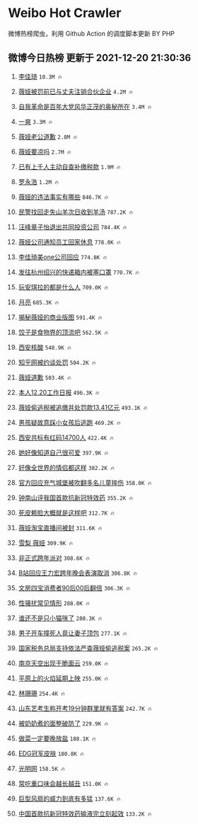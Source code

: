 # Weibo Hot Crawler 



微博热榜爬虫，利用 Github Action 的调度脚本更新 BY PHP 


## 微博今日热榜 更新于 2021-12-20 21:30:36 
1. [李佳琦](https://s.weibo.com/weibo?q=%23%E6%9D%8E%E4%BD%B3%E7%90%A6%23&Refer=top) `10.3M 🔥` 

1. [薇娅被罚前已与丈夫注销合伙企业](https://s.weibo.com/weibo?q=%23%E8%96%87%E5%A8%85%E8%A2%AB%E7%BD%9A%E5%89%8D%E5%B7%B2%E4%B8%8E%E4%B8%88%E5%A4%AB%E6%B3%A8%E9%94%80%E5%90%88%E4%BC%99%E4%BC%81%E4%B8%9A%23&Refer=top) `4.2M 🔥` 

1. [自我革命是百年大党风华正茂的奥秘所在](https://s.weibo.com/weibo?q=%23%E8%87%AA%E6%88%91%E9%9D%A9%E5%91%BD%E6%98%AF%E7%99%BE%E5%B9%B4%E5%A4%A7%E5%85%9A%E9%A3%8E%E5%8D%8E%E6%AD%A3%E8%8C%82%E7%9A%84%E5%A5%A5%E7%A7%98%E6%89%80%E5%9C%A8%23&Refer=top) `3.4M 🔥` 

1. [一爽](https://s.weibo.com/weibo?q=%23%E4%B8%80%E7%88%BD%23&Refer=top) `3.3M 🔥` 

1. [薇娅老公道歉](https://s.weibo.com/weibo?q=%23%E8%96%87%E5%A8%85%E8%80%81%E5%85%AC%E9%81%93%E6%AD%89%23&Refer=top) `2.8M 🔥` 

1. [薇娅要凉吗](https://s.weibo.com/weibo?q=%23%E8%96%87%E5%A8%85%E8%A6%81%E5%87%89%E5%90%97%23&Refer=top) `2.7M 🔥` 

1. [已有上千人主动自查补缴税款](https://s.weibo.com/weibo?q=%23%E5%B7%B2%E6%9C%89%E4%B8%8A%E5%8D%83%E4%BA%BA%E4%B8%BB%E5%8A%A8%E8%87%AA%E6%9F%A5%E8%A1%A5%E7%BC%B4%E7%A8%8E%E6%AC%BE%23&Refer=top) `1.9M 🔥` 

1. [罗永浩](https://s.weibo.com/weibo?q=%E7%BD%97%E6%B0%B8%E6%B5%A9&Refer=top) `1.2M 🔥` 

1. [薇娅的违法事实有哪些](https://s.weibo.com/weibo?q=%23%E8%96%87%E5%A8%85%E7%9A%84%E8%BF%9D%E6%B3%95%E4%BA%8B%E5%AE%9E%E6%9C%89%E5%93%AA%E4%BA%9B%23&Refer=top) `846.7K 🔥` 

1. [民警找回走失山羊次日收到羊汤](https://s.weibo.com/weibo?q=%23%E6%B0%91%E8%AD%A6%E6%89%BE%E5%9B%9E%E8%B5%B0%E5%A4%B1%E5%B1%B1%E7%BE%8A%E6%AC%A1%E6%97%A5%E6%94%B6%E5%88%B0%E7%BE%8A%E6%B1%A4%23&Refer=top) `787.2K 🔥` 

1. [汪峰章子怡退出共同投资公司](https://s.weibo.com/weibo?q=%23%E6%B1%AA%E5%B3%B0%E7%AB%A0%E5%AD%90%E6%80%A1%E9%80%80%E5%87%BA%E5%85%B1%E5%90%8C%E6%8A%95%E8%B5%84%E5%85%AC%E5%8F%B8%23&Refer=top) `784.4K 🔥` 

1. [薇娅公司通知员工回家休息](https://s.weibo.com/weibo?q=%23%E8%96%87%E5%A8%85%E5%85%AC%E5%8F%B8%E9%80%9A%E7%9F%A5%E5%91%98%E5%B7%A5%E5%9B%9E%E5%AE%B6%E4%BC%91%E6%81%AF%23&Refer=top) `778.0K 🔥` 

1. [李佳琦美one公司回应](https://s.weibo.com/weibo?q=%23%E6%9D%8E%E4%BD%B3%E7%90%A6%E7%BE%8Eone%E5%85%AC%E5%8F%B8%E5%9B%9E%E5%BA%94%23&Refer=top) `774.8K 🔥` 

1. [发往杭州绍兴的快递箱内被塞口罩](https://s.weibo.com/weibo?q=%23%E5%8F%91%E5%BE%80%E6%9D%AD%E5%B7%9E%E7%BB%8D%E5%85%B4%E7%9A%84%E5%BF%AB%E9%80%92%E7%AE%B1%E5%86%85%E8%A2%AB%E5%A1%9E%E5%8F%A3%E7%BD%A9%23&Refer=top) `770.7K 🔥` 

1. [玩安琪拉的都是什么人](https://s.weibo.com/weibo?q=%23%E7%8E%A9%E5%AE%89%E7%90%AA%E6%8B%89%E7%9A%84%E9%83%BD%E6%98%AF%E4%BB%80%E4%B9%88%E4%BA%BA%23&Refer=top) `709.0K 🔥` 

1. [月亮](https://s.weibo.com/weibo?q=%E6%9C%88%E4%BA%AE&Refer=top) `685.3K 🔥` 

1. [揭秘薇娅的商业版图](https://s.weibo.com/weibo?q=%23%E6%8F%AD%E7%A7%98%E8%96%87%E5%A8%85%E7%9A%84%E5%95%86%E4%B8%9A%E7%89%88%E5%9B%BE%23&Refer=top) `591.4K 🔥` 

1. [饺子是食物界的顶流吧](https://s.weibo.com/weibo?q=%23%E9%A5%BA%E5%AD%90%E6%98%AF%E9%A3%9F%E7%89%A9%E7%95%8C%E7%9A%84%E9%A1%B6%E6%B5%81%E5%90%A7%23&Refer=top) `562.5K 🔥` 

1. [西安核酸](https://s.weibo.com/weibo?q=%E8%A5%BF%E5%AE%89%E6%A0%B8%E9%85%B8&Refer=top) `548.9K 🔥` 

1. [知乎网被约谈处罚](https://s.weibo.com/weibo?q=%23%E7%9F%A5%E4%B9%8E%E7%BD%91%E8%A2%AB%E7%BA%A6%E8%B0%88%E5%A4%84%E7%BD%9A%23&Refer=top) `504.2K 🔥` 

1. [薇娅道歉](https://s.weibo.com/weibo?q=%23%E8%96%87%E5%A8%85%E9%81%93%E6%AD%89%23&Refer=top) `503.4K 🔥` 

1. [本人12.20工作日报](https://s.weibo.com/weibo?q=%E6%9C%AC%E4%BA%BA12.20%E5%B7%A5%E4%BD%9C%E6%97%A5%E6%8A%A5&Refer=top) `496.3K 🔥` 

1. [薇娅偷逃税被追缴并处罚款13.41亿元](https://s.weibo.com/weibo?q=%23%E8%96%87%E5%A8%85%E5%81%B7%E9%80%83%E7%A8%8E%E8%A2%AB%E8%BF%BD%E7%BC%B4%E5%B9%B6%E5%A4%84%E7%BD%9A%E6%AC%BE13.41%E4%BA%BF%E5%85%83%23&Refer=top) `493.1K 🔥` 

1. [男孩疑故意踩小女孩后逃跑](https://s.weibo.com/weibo?q=%23%E7%94%B7%E5%AD%A9%E7%96%91%E6%95%85%E6%84%8F%E8%B8%A9%E5%B0%8F%E5%A5%B3%E5%AD%A9%E5%90%8E%E9%80%83%E8%B7%91%23&Refer=top) `469.2K 🔥` 

1. [西安共标有红码14700人](https://s.weibo.com/weibo?q=%23%E8%A5%BF%E5%AE%89%E5%85%B1%E6%A0%87%E6%9C%89%E7%BA%A2%E7%A0%8114700%E4%BA%BA%23&Refer=top) `422.4K 🔥` 

1. [她好像知道自己很可爱](https://s.weibo.com/weibo?q=%23%E5%A5%B9%E5%A5%BD%E5%83%8F%E7%9F%A5%E9%81%93%E8%87%AA%E5%B7%B1%E5%BE%88%E5%8F%AF%E7%88%B1%23&Refer=top) `397.9K 🔥` 

1. [好像全世界的情侣都这样](https://s.weibo.com/weibo?q=%23%E5%A5%BD%E5%83%8F%E5%85%A8%E4%B8%96%E7%95%8C%E7%9A%84%E6%83%85%E4%BE%A3%E9%83%BD%E8%BF%99%E6%A0%B7%23&Refer=top) `382.2K 🔥` 

1. [官方回应充气城堡被吹翻多名儿童摔伤](https://s.weibo.com/weibo?q=%23%E5%AE%98%E6%96%B9%E5%9B%9E%E5%BA%94%E5%85%85%E6%B0%94%E5%9F%8E%E5%A0%A1%E8%A2%AB%E5%90%B9%E7%BF%BB%E5%A4%9A%E5%90%8D%E5%84%BF%E7%AB%A5%E6%91%94%E4%BC%A4%23&Refer=top) `358.0K 🔥` 

1. [钟南山评我国首款抗新冠特效药](https://s.weibo.com/weibo?q=%23%E9%92%9F%E5%8D%97%E5%B1%B1%E8%AF%84%E6%88%91%E5%9B%BD%E9%A6%96%E6%AC%BE%E6%8A%97%E6%96%B0%E5%86%A0%E7%89%B9%E6%95%88%E8%8D%AF%23&Refer=top) `355.2K 🔥` 

1. [死皮赖脸大概就是这样吧](https://s.weibo.com/weibo?q=%23%E6%AD%BB%E7%9A%AE%E8%B5%96%E8%84%B8%E5%A4%A7%E6%A6%82%E5%B0%B1%E6%98%AF%E8%BF%99%E6%A0%B7%E5%90%A7%23&Refer=top) `312.7K 🔥` 

1. [薇娅淘宝直播间被封](https://s.weibo.com/weibo?q=%23%E8%96%87%E5%A8%85%E6%B7%98%E5%AE%9D%E7%9B%B4%E6%92%AD%E9%97%B4%E8%A2%AB%E5%B0%81%23&Refer=top) `311.6K 🔥` 

1. [雪梨 薇娅](https://s.weibo.com/weibo?q=%E9%9B%AA%E6%A2%A8%20%E8%96%87%E5%A8%85&Refer=top) `309.9K 🔥` 

1. [非正式跨年派对](https://s.weibo.com/weibo?q=%E9%9D%9E%E6%AD%A3%E5%BC%8F%E8%B7%A8%E5%B9%B4%E6%B4%BE%E5%AF%B9&Refer=top) `308.6K 🔥` 

1. [B站回应王力宏跨年晚会表演取消](https://s.weibo.com/weibo?q=%23B%E7%AB%99%E5%9B%9E%E5%BA%94%E7%8E%8B%E5%8A%9B%E5%AE%8F%E8%B7%A8%E5%B9%B4%E6%99%9A%E4%BC%9A%E8%A1%A8%E6%BC%94%E5%8F%96%E6%B6%88%23&Refer=top) `306.8K 🔥` 

1. [文房四宝消费者90后00后翻倍](https://s.weibo.com/weibo?q=%23%E6%96%87%E6%88%BF%E5%9B%9B%E5%AE%9D%E6%B6%88%E8%B4%B9%E8%80%8590%E5%90%8E00%E5%90%8E%E7%BF%BB%E5%80%8D%23&Refer=top) `306.3K 🔥` 

1. [性骚扰常见情形](https://s.weibo.com/weibo?q=%23%E6%80%A7%E9%AA%9A%E6%89%B0%E5%B8%B8%E8%A7%81%E6%83%85%E5%BD%A2%23&Refer=top) `288.0K 🔥` 

1. [谁还不是只小猫咪了](https://s.weibo.com/weibo?q=%23%E8%B0%81%E8%BF%98%E4%B8%8D%E6%98%AF%E5%8F%AA%E5%B0%8F%E7%8C%AB%E5%92%AA%E4%BA%86%23&Refer=top) `280.3K 🔥` 

1. [男子开车撞死人竟让妻子顶包](https://s.weibo.com/weibo?q=%23%E7%94%B7%E5%AD%90%E5%BC%80%E8%BD%A6%E6%92%9E%E6%AD%BB%E4%BA%BA%E7%AB%9F%E8%AE%A9%E5%A6%BB%E5%AD%90%E9%A1%B6%E5%8C%85%23&Refer=top) `277.1K 🔥` 

1. [国家税务总局支持依法严查薇娅偷逃税案](https://s.weibo.com/weibo?q=%23%E5%9B%BD%E5%AE%B6%E7%A8%8E%E5%8A%A1%E6%80%BB%E5%B1%80%E6%94%AF%E6%8C%81%E4%BE%9D%E6%B3%95%E4%B8%A5%E6%9F%A5%E8%96%87%E5%A8%85%E5%81%B7%E9%80%83%E7%A8%8E%E6%A1%88%23&Refer=top) `265.2K 🔥` 

1. [南京天空出现干脆面云](https://s.weibo.com/weibo?q=%23%E5%8D%97%E4%BA%AC%E5%A4%A9%E7%A9%BA%E5%87%BA%E7%8E%B0%E5%B9%B2%E8%84%86%E9%9D%A2%E4%BA%91%23&Refer=top) `259.0K 🔥` 

1. [平原上的火焰延期上映](https://s.weibo.com/weibo?q=%23%E5%B9%B3%E5%8E%9F%E4%B8%8A%E7%9A%84%E7%81%AB%E7%84%B0%E5%BB%B6%E6%9C%9F%E4%B8%8A%E6%98%A0%23&Refer=top) `255.0K 🔥` 

1. [林珊珊](https://s.weibo.com/weibo?q=%E6%9E%97%E7%8F%8A%E7%8F%8A&Refer=top) `254.4K 🔥` 

1. [山东艺考生称开考19分钟群里就有答案](https://s.weibo.com/weibo?q=%23%E5%B1%B1%E4%B8%9C%E8%89%BA%E8%80%83%E7%94%9F%E7%A7%B0%E5%BC%80%E8%80%8319%E5%88%86%E9%92%9F%E7%BE%A4%E9%87%8C%E5%B0%B1%E6%9C%89%E7%AD%94%E6%A1%88%23&Refer=top) `242.7K 🔥` 

1. [被奶奶煮的面整破防了](https://s.weibo.com/weibo?q=%23%E8%A2%AB%E5%A5%B6%E5%A5%B6%E7%85%AE%E7%9A%84%E9%9D%A2%E6%95%B4%E7%A0%B4%E9%98%B2%E4%BA%86%23&Refer=top) `229.9K 🔥` 

1. [做菜一定要晚放盐](https://s.weibo.com/weibo?q=%23%E5%81%9A%E8%8F%9C%E4%B8%80%E5%AE%9A%E8%A6%81%E6%99%9A%E6%94%BE%E7%9B%90%23&Refer=top) `188.1K 🔥` 

1. [EDG冠军皮肤](https://s.weibo.com/weibo?q=%23EDG%E5%86%A0%E5%86%9B%E7%9A%AE%E8%82%A4%23&Refer=top) `180.8K 🔥` 

1. [光明网](https://s.weibo.com/weibo?q=%E5%85%89%E6%98%8E%E7%BD%91&Refer=top) `158.5K 🔥` 

1. [常吃重口味会越长越丑](https://s.weibo.com/weibo?q=%23%E5%B8%B8%E5%90%83%E9%87%8D%E5%8F%A3%E5%91%B3%E4%BC%9A%E8%B6%8A%E9%95%BF%E8%B6%8A%E4%B8%91%23&Refer=top) `151.0K 🔥` 

1. [巨型风扇的威力到底有多猛](https://s.weibo.com/weibo?q=%E5%B7%A8%E5%9E%8B%E9%A3%8E%E6%89%87%E7%9A%84%E5%A8%81%E5%8A%9B%E5%88%B0%E5%BA%95%E6%9C%89%E5%A4%9A%E7%8C%9B&Refer=top) `137.6K 🔥` 

1. [中国首款抗新冠特效药输液完立刻起效](https://s.weibo.com/weibo?q=%23%E4%B8%AD%E5%9B%BD%E9%A6%96%E6%AC%BE%E6%8A%97%E6%96%B0%E5%86%A0%E7%89%B9%E6%95%88%E8%8D%AF%E8%BE%93%E6%B6%B2%E5%AE%8C%E7%AB%8B%E5%88%BB%E8%B5%B7%E6%95%88%23&Refer=top) `133.2K 🔥` 


